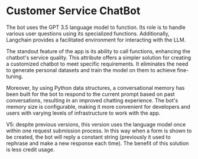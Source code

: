 # Customer Service ChatBot

The bot uses the GPT 3.5 language model to function. Its role is to handle various user questions using its specialized functions. Additionally, Langchain provides a facilitated environment for interacting with the LLM.

The standout feature of the app is its ability to call functions, enhancing the chatbot's service quality. This attribute offers a simpler solution for creating a customized chatbot to meet specific requirements. It eliminates the need to generate personal datasets and train the model on them to achieve fine-tuning.

Moreover, by using Python data structures, a conversational memory has been built for the bot to respond to the current prompt based on past conversations, resulting in an improved chatting experience. The bot's memory size is configurable, making it more convenient for developers and users with varying levels of infrastructure to work with the app.

V5: despite previous versions, this version uses the language model once within one request submission process. In this way when a form is shown to be created, the bot will reply a constant string (previously it used to rephrase and make a new response each time). The benefit of this solution is less credit usage. 
